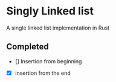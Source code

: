 # Singly Linked list
A single linked list implementation in Rust

## Completed
- [] Insertion from beginning  
- [x] insertion from the end
